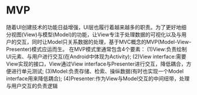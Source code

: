 # MVP
 随着UI创建技术的功能日益增强，UI层也履行着越来越多的职责。为了更好地细分视图(View)与模型(Model)的功能，让View专注于处理数据的可视化以及与用户的交互，同时让Model只关系数据的处理，基于MVC概念的MVP(Model-View-Presenter)模式应运而生。      在MVP模式里通常包含4个要素：      (1)View:负责绘制UI元素、与用户进行交互(在Android中体现为Activity);      (2)View interface:需要View实现的接口，View通过View interface与Presenter进行交互，降低耦合，方便进行单元测试;      (3)Model:负责存储、检索、操纵数据(有时也实现一个Model interface用来降低耦合);      (4)Presenter:作为View与Model交互的中间纽带，处理与用户交互的负责逻辑
